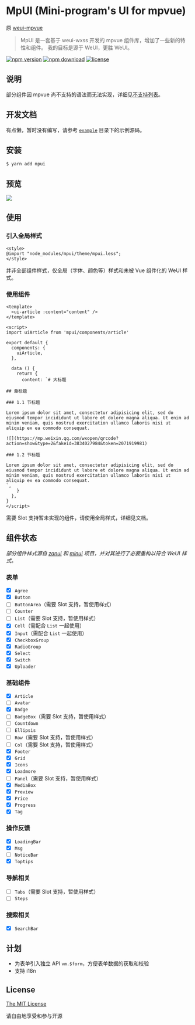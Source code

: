 # MpUI (Mini-program's UI for mpvue)

原 [weui-mpvue](https://www.npmjs.com/package/weui-mpvue)

> MpUI 是一套基于 weui-wxss 开发的 mpvue 组件库，增加了一些新的特性和组件。
> 我的目标是源于 WeUI，更胜 WeUI。

[![npm version](https://img.shields.io/npm/v/mpui.svg?style=flat)](https://www.npmjs.com/package/mpui) [![npm download](https://img.shields.io/npm/dt/mpui.svg?style=flat)](https://www.npmjs.com/package/mpui) [![license](https://img.shields.io/npm/l/mpui.svg?style=flat)](https://github.com/kankungyip/mpui/blob/master/LICENSE)

## 说明

部分组件因 mpvue 尚不支持的语法而无法实现，详细见[不支持列表](http://mpvue.com/mpvue/#_14)。

## 开发文档

有点懒，暂时没有编写，请参考 [`example`](https://github.com/kankungyip/mpui/tree/master/example) 目录下的示例源码。

## 安装

```bash
$ yarn add mpui
```

## 预览

![](https://mp.weixin.qq.com/wxopen/qrcode?action=show&type=2&fakeid=3834027984&token=2071919981)

## 使用
### 引入全局样式

```vue
<style>
@import "node_modules/mpui/theme/mpui.less";
</style>
```

并非全部组件样式，仅全局（字体、颜色等）样式和未被 Vue 组件化的 WeUI 样式。

### 使用组件

```vue
<template>
  <ui-article :content="content" />
</template>

<script>
import uiArticle from 'mpui/components/article'

export default {
  components: {
    uiArticle,
  },

  data () {
    return {
      content: `# 大标题

## 章标题

### 1.1 节标题

Lorem ipsum dolor sit amet, consectetur adipisicing elit, sed do eiusmod tempor incididunt ut labore et dolore magna aliqua. Ut enim ad minim veniam, quis nostrud exercitation ullamco laboris nisi ut aliquip ex ea commodo consequat.

![](https://mp.weixin.qq.com/wxopen/qrcode?action=show&type=2&fakeid=3834027984&token=2071919981)

### 1.2 节标题

Lorem ipsum dolor sit amet, consectetur adipisicing elit, sed do eiusmod tempor incididunt ut labore et dolore magna aliqua. Ut enim ad minim veniam, quis nostrud exercitation ullamco laboris nisi ut aliquip ex ea commodo consequat.
`,
    }
  },
}
</script>
```

需要 Slot 支持暂未实现的组件，请使用全局样式，详细见文档。

## 组件状态

_部分组件样式源自 [zanui](https://github.com/youzan/zanui-weapp) 和 [minui](https://github.com/meili/minui) 项目，并对其进行了必要重构以符合 WeUI 样式。_

### 表单

- [x] `Agree`
- [x] `Button`
- [ ] `ButtonArea`（需要 Slot 支持，暂使用样式）
- [ ] `Counter`
- [ ] `List`（需要 Slot 支持，暂使用样式）
- [x] `Cell`（需配合 `List` 一起使用）
- [x] `Input`（需配合 `List` 一起使用）
- [x] `CheckboxGroup`
- [x] `RadioGroup`
- [x] `Select`
- [x] `Switch`
- [x] `Uploader`

### 基础组件

- [x] `Article`
- [ ] `Avatar`
- [x] `Badge`
- [ ] `BadgeBox`（需要 Slot 支持，暂使用样式）
- [ ] `Countdown`
- [ ] `Ellipsis`
- [ ] `Row`（需要 Slot 支持，暂使用样式）
- [ ] `Col`（需要 Slot 支持，暂使用样式）
- [x] `Footer`
- [x] `Grid`
- [x] `Icons`
- [x] `Loadmore`
- [ ] `Panel`（需要 Slot 支持，暂使用样式）
- [x] `MediaBox`
- [x] `Preview`
- [x] `Price`
- [x] `Progress`
- [x] `Tag`

### 操作反馈

- [x] `LoadingBar`
- [x] `Msg`
- [ ] `NoticeBar`
- [x] `Toptips`

### 导航相关

- [ ] `Tabs`（需要 Slot 支持，暂使用样式）
- [ ] `Steps`

### 搜索相关

- [x] `SearchBar`

## 计划

- 为表单引入独立 API `vm.$form`，方便表单数据的获取和校验
- 支持 i18n

## License

[The MIT License](http://opensource.org/licenses/MIT)

请自由地享受和参与开源
